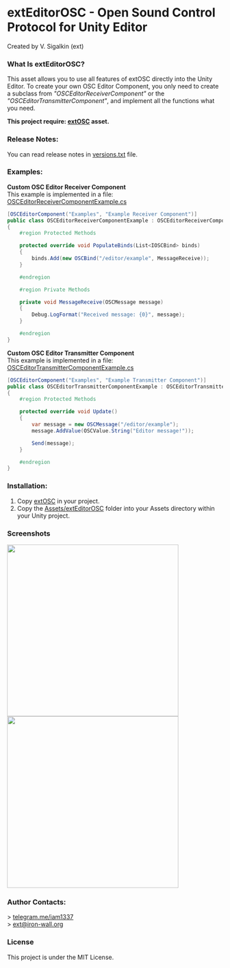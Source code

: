 # extEditorOSC - Open Sound Control Protocol for Unity Editor

Created by V. Sigalkin (ext)

### What Is extEditorOSC?
This asset allows you to use all features of extOSC directly into the Unity Editor.
To create your own OSC Editor Component, you only need to create a subclass from *"OSCEditorReceiverComponent"* or the *"OSCEditorTransmitterComponent"*, and implement all the functions what you need.

**This project require: [extOSC](https://github.com/Iam1337/extOSC) asset.**

### Release Notes:

You can read release notes in [versions.txt](Assets/extEditorOSC/versions.txt) file.

### Examples:

**Custom OSC Editor Receiver Component**<br>
This example is implemented in a file: [OSCEditorReceiverComponentExample.cs](Assets/extEditorOSC/Examples/Scripts/Editor/OSCEditorReceiverComponentExample.cs)
```C#
[OSCEditorComponent("Examples", "Example Receiver Component")]
public class OSCEditorReceiverComponentExample : OSCEditorReceiverComponent
{
	#region Protected Methods

	protected override void PopulateBinds(List<IOSCBind> binds)
	{
		binds.Add(new OSCBind("/editor/example", MessageReceive));
	}

	#endregion

	#region Private Methods

	private void MessageReceive(OSCMessage message)
	{
		Debug.LogFormat("Received message: {0}", message);
	}

	#endregion
}
```

**Custom OSC Editor Transmitter Component**<br>
This example is implemented in a file: [OSCEditorTransmitterComponentExample.cs](Assets/extEditorOSC/Examples/Scripts/Editor/OSCEditorTransmitterComponentExample.cs)
```C#
[OSCEditorComponent("Examples", "Example Transmitter Component")]
public class OSCEditorTransmitterComponentExample : OSCEditorTransmitterComponent
{
	#region Protected Methods

	protected override void Update()
	{
		var message = new OSCMessage("/editor/example");
		message.AddValue(OSCValue.String("Editor message!"));

		Send(message);
	}

	#endregion
}
```

### Installation:

1) Copy [extOSC](https://github.com/Iam1337/extOSC) in your project.
2) Copy the [Assets/extEditorOSC](Assets/extEditorOSC) folder into your Assets directory within your Unity project.

### Screenshots
<img src="https://i.imgur.com/6IJlD95.png" width="400"> <img src="https://i.imgur.com/dFH3Vp7.png" width="400">

### Author Contacts:
\> [telegram.me/iam1337](http://telegram.me/iam1337) <br>
\> [ext@iron-wall.org](mailto:ext@iron-wall.org)

### License
This project is under the MIT License.
